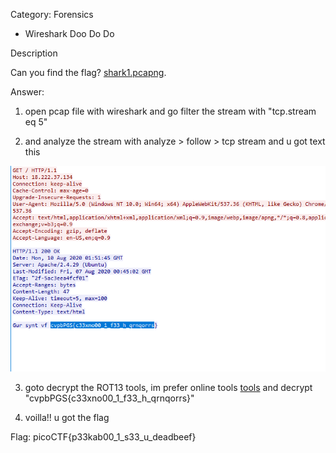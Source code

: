 Category: Forensics


- Wireshark Doo Do Do


Description

Can you find the flag? [shark1.pcapng](https://mercury.picoctf.net/static/4c996ecfb7fbada15a9799511f24dc99/shark1.pcapng).


Answer: 

1. open pcap file with wireshark and go filter the stream with "tcp.stream eq 5"

2. and analyze the stream with analyze > follow > tcp stream and u got text this

![result tcp stream](/Assets/wireshark%20do.PNG)

3. goto decrypt the ROT13 tools, im prefer online tools [tools](https://rot13.com/) and decrypt "cvpbPGS{c33xno00_1_f33_h_qrnqorrs}"

4. voilla!! u got the flag


Flag: picoCTF{p33kab00_1_s33_u_deadbeef}